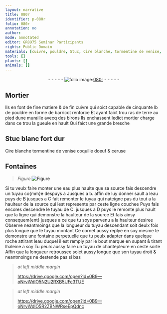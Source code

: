 ```yaml
---
layout: narrative
title: 080r
identifier: p-080r
folio: 080r
annotation: no
author:
mode: annotated
editor: GR8975 Seminar Participants
rights: Public Domain
materials: [cuivre, pouldre, Stuc, Cire blanche, tormentine de venise, coquille doeuf, ceruse, eau]
tools: []
plants: []
animals: []
---
```


<div class="folio" align="center">- - - - - <a href="http://gallica.bnf.fr/ark:/12148/btv1b10500001g/f165.item" target="_blank"><img src="https://cu-mkp.github.io/2017-workshop-edition/assets/photo-icon.png" alt="folio image: " style="display:inline-block; margin-bottom:-3px;"/>080r</a> - - - - - </div>    

## Mortier

 
Ils en font de fine matiere & de fin <span class="m">cuivre</span> qui soict capable de cinquante lb de <span class="m">pouldre</span> en forme de barricot renforce Et ayant faict trou ras de terre au pied dune muraille avecq des birons Ils enchassent ledict mortier charge dans ce trou la gueule en hault Qui faict une grande bresche
    

## <span class="m">Stuc</span> blanc fort dur

 
<span class="m">Cire blanche</span> <span class="m">tormentine de venise</span> <span class="m">coquille doeuf</span> & <span class="m">ceruse</span>
    

## Fontaines

 
> *Figure*
> <a href="https://drive.google.com/open?id=0B9-oNrvWdlO5c3dLNVNsem9nTjQ" target="_blank"><img src="https://cu-mkp.github.io/GR8975-edition/assets/photo-icon.png" alt="Figure" style="display:inline-block; margin-bottom:-3px;"/></a>
 
Si tu veulx faire monter une <span class="m">eau</span> plus haulte que sa source fais descendre un tuyau co{mm}e despuys a Jusques a b. affin de luy donner sault a leau puys de B jusques a C fait remonter le tuyau qui nateigne pas du tout a la haulteur de la source qui lest represente par ceste ligne couchee Puys fais encores descendre le tuyau de C. jusques a D puys le remonte plus hault que la ligne qui demonstre la haulteur de la source Et fais ainsy consequem{ent} jusques a ce que tu soys parvenu a la haulteur desiree Observe neantmoings que la longueur du tuyau descendant soit deulx fois plus longue que le tuyau montant Ce cornet aussy replye en soy mesme te demonstre une fontaine perpetuelle que tu peulx adapter dans quelque roche attirant leau duquel il est remply par le bout marque en supant & tirant lhaleine a soy Tu peulx aussy faire un tuyau de chantepleure en ceste sorte Affin que la longueur retroussee soict aussy longue que son tuyau droit & neantmoings ne destende pas si bas
 
> *at left middle margin*
> 
>   https://drive.google.com/open?id=0B9—oNrvWdlO5N2U2RXB5UFc3TUE  
 
> *at left middle margin*
> 
>   https://drive.google.com/open?id=0B9—oNrvWdlO5R2ZBNWRseEpQdnc  
 